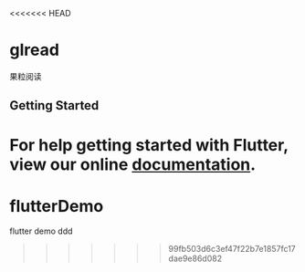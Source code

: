 <<<<<<< HEAD
# glread

果粒阅读

## Getting Started

For help getting started with Flutter, view our online
[documentation](https://flutter.io/).
=======
# flutterDemo
flutter demo
ddd
>>>>>>> 99fb503d6c3ef47f22b7e1857fc17dae9e86d082
